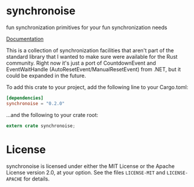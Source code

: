 # synchronoise

fun synchronization primitives for your fun synchronization needs

[Documentation](https://docs.rs/synchronoise)

This is a collection of synchronization facilities that aren't part of the standard library that I
wanted to make sure were available for the Rust community. Right now it's just a port of
CountdownEvent and EventWaitHandle (AutoResetEvent/ManualResetEvent) from .NET, but it could be
expanded in the future.

To add this crate to your project, add the following line to your Cargo.toml:

```toml
[dependencies]
synchronoise = "0.2.0"
```

...and the following to your crate root:

```rust
extern crate synchronoise;
```

# License

synchronoise is licensed under either the MIT License or the Apache License version 2.0, at your
option. See the files `LICENSE-MIT` and `LICENSE-APACHE` for details.

<!-- vim: set tw=100 expandtab: -->
